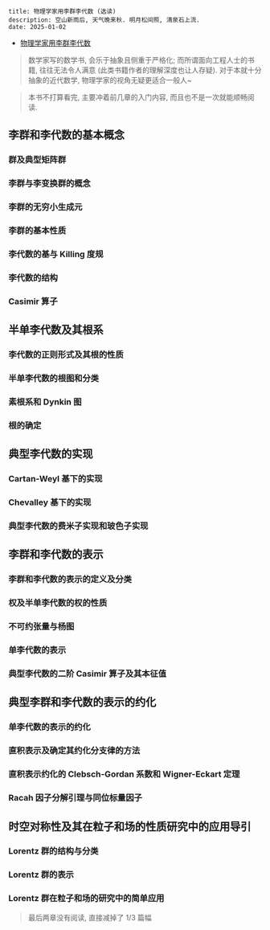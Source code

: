 ```
title: 物理学家用李群李代数 (选读)
description: 空山新雨后, 天气晚来秋. 明月松间照, 清泉石上流.
date: 2025-01-02
```

- [物理学家用李群李代数](https://book.douban.com/subject/36107107/)

> 数学家写的数学书, 会乐于抽象且侧重于严格化;
  而所谓面向工程人士的书籍, 往往无法令人满意
  (此类书籍作者的理解深度也让人存疑).
  对于本就十分抽象的近代数学,
  物理学家的视角无疑更适合一般人~

> 本书不打算看完, 主要冲着前几章的入门内容, 而且也不是一次就能顺畅阅读.

## 李群和李代数的基本概念

### 群及典型矩阵群

### 李群与李变换群的概念

### 李群的无穷小生成元

### 李群的基本性质

### 李代数的基与 Killing 度规

### 李代数的结构

### Casimir 算子

## 半单李代数及其根系

### 李代数的正则形式及其根的性质

### 半单李代数的根图和分类

### 素根系和 Dynkin 图

### 根的确定

## 典型李代数的实现

### Cartan-Weyl 基下的实现

### Chevalley 基下的实现

### 典型李代数的费米子实现和玻色子实现

## 李群和李代数的表示

### 李群和李代数的表示的定义及分类

### 权及半单李代数的权的性质

### 不可约张量与杨图

### 单李代数的表示

### 典型李代数的二阶 Casimir 算子及其本征值

## 典型李群和李代数的表示的约化

### 单李代数的表示的约化

### 直积表示及确定其约化分支律的方法

### 直积表示约化的 Clebsch-Gordan 系数和 Wigner-Eckart 定理

### Racah 因子分解引理与同位标量因子

## 时空对称性及其在粒子和场的性质研究中的应用导引

### Lorentz 群的结构与分类

### Lorentz 群的表示

### Lorentz 群在粒子和场的研究中的简单应用

> 最后两章没有阅读, 直接减掉了 1/3 篇幅
